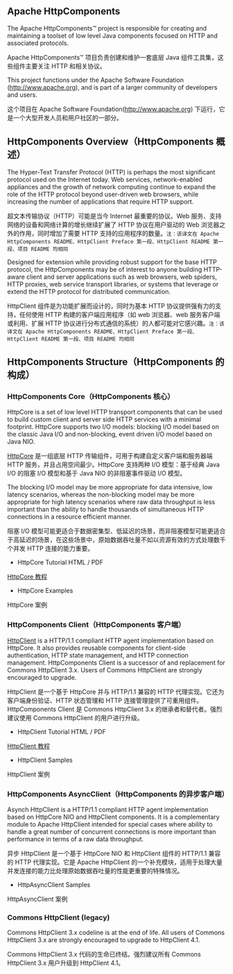## Apache HttpComponents

The Apache HttpComponents™ project is responsible for creating and maintaining a toolset of low level Java components focused on HTTP and associated protocols.

Apache HttpComponents™ 项目负责创建和维护一套底层 Java 组件工具集，这些组件主要关注 HTTP 和相关协议。

This project functions under the Apache Software Foundation (http://www.apache.org), and is part of a larger community of developers and users.

这个项目在 Apache Software Foundation(http://www.apache.org) 下运行，它是一个大型开发人员和用户社区的一部分。

## HttpComponents Overview（HttpComponents 概述）

The Hyper-Text Transfer Protocol (HTTP) is perhaps the most significant protocol used on the Internet today. Web services, network-enabled appliances and the growth of network computing continue to expand the role of the HTTP protocol beyond user-driven web browsers, while increasing the number of applications that require HTTP support.

超文本传输协议（HTTP）可能是当今 Internet 最重要的协议。Web 服务、支持网络的设备和网络计算的增长继续扩展了 HTTP 协议在用户驱动的 Web 浏览器之外的作用，同时增加了需要 HTTP 支持的应用程序的数量。`注：该译文在 Apache HttpComponents README、HttpClient Preface 第一段、HttpClient README 第一段、项目 README 均相同`

Designed for extension while providing robust support for the base HTTP protocol, the HttpComponents may be of interest to anyone building HTTP-aware client and server applications such as web browsers, web spiders, HTTP proxies, web service transport libraries, or systems that leverage or extend the HTTP protocol for distributed communication.

HttpClient 组件是为功能扩展而设计的，同时为基本 HTTP 协议提供强有力的支持，任何使用 HTTP 构建的客户端应用程序（如 web 浏览器、web 服务客户端或利用、扩展 HTTP 协议进行分布式通信的系统）的人都可能对它感兴趣。`注：该译文在 Apache HttpComponents README、HttpClient Preface 第一段、HttpClient README 第一段、项目 README 均相同`

## HttpComponents Structure（HttpComponents 的构成）

### HttpComponents Core（HttpComponents 核心）

HttpCore is a set of low level HTTP transport components that can be used to build custom client and server side HTTP services with a minimal footprint. HttpCore supports two I/O models: blocking I/O model based on the classic Java I/O and non-blocking, event driven I/O model based on Java NIO.

[HttpCore](/HttpCore) 是一组底层 HTTP 传输组件，可用于构建自定义客户端和服务器端 HTTP 服务，并且占用空间最少。HttpCore 支持两种 I/O 模型：基于经典 Java I/O 的阻塞 I/O 模型和基于 Java NIO 的非阻塞事件驱动 I/O 模型。

The blocking I/O model may be more appropriate for data intensive, low latency scenarios, whereas the non-blocking model may be more appropriate for high latency scenarios where raw data throughput is less important than the ability to handle thousands of simultaneous HTTP connections in a resource efficient manner.

阻塞 I/O 模型可能更适合于数据密集型、低延迟的场景，而非阻塞模型可能更适合于高延迟的场景，在这些场景中，原始数据吞吐量不如以资源有效的方式处理数千个并发 HTTP 连接的能力重要。

- HttpCore Tutorial HTML / PDF

[HttpCore 教程](/HttpCore/HttpCore-Tutorial)

- HttpCore Examples

HttpCore 案例

### HttpComponents Client（HttpComponents 客户端）

[HttpClient](/HttpClient) is a HTTP/1.1 compliant HTTP agent implementation based on HttpCore. It also provides reusable components for client-side authentication, HTTP state management, and HTTP connection management. HttpComponents Client is a successor of and replacement for Commons HttpClient 3.x. Users of Commons HttpClient are strongly encouraged to upgrade.

HttpClient 是一个基于 HttpCore 并与 HTTP/1.1 兼容的 HTTP 代理实现。它还为客户端身份验证、HTTP 状态管理和 HTTP 连接管理提供了可重用组件。HttpComponents Client 是 Commons HttpClient 3.x 的继承者和替代者。强烈建议使用 Commons HttpClient 的用户进行升级。

- HttpClient Tutorial HTML / PDF

[HttpClient 教程](/HttpClient/HttpClient-Tutorial)

- HttpClient Samples

HttpClient 案例

### HttpComponents AsyncClient（HttpComponents 的异步客户端）

Asynch HttpClient is a HTTP/1.1 compliant HTTP agent implementation based on HttpCore NIO and HttpClient components. It is a complementary module to Apache HttpClient intended for special cases where ability to handle a great number of concurrent connections is more important than performance in terms of a raw data throughput.

异步 HttpClient 是一个基于 HttpCore NIO 和 HttpClient 组件的 HTTP/1.1 兼容的 HTTP 代理实现。它是 Apache HttpClient 的一个补充模块，适用于处理大量并发连接的能力比处理原始数据吞吐量的性能更重要的特殊情况。

- HttpAsyncClient Samples

HttpAsyncClient 案例

### Commons HttpClient (legacy)

Commons HttpClient 3.x codeline is at the end of life. All users of Commons HttpClient 3.x are strongly encouraged to upgrade to HttpClient 4.1.

Commons HttpClient 3.x 代码的生命已终结。强烈建议所有 Commons HttpClient 3.x 用户升级到 HttpClient 4.1。